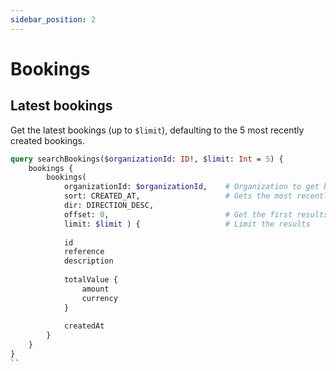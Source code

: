```yaml
---
sidebar_position: 2
---
```


# Bookings

## Latest bookings

Get the latest bookings (up to `$limit`), defaulting to the 5 most recently created bookings.

```graphql
query searchBookings($organizationId: ID!, $limit: Int = 5) {
    bookings {
        bookings(
            organizationId: $organizationId,    # Organization to get bookings for
            sort: CREATED_AT,                   # Gets the most recently created bookings
            dir: DIRECTION_DESC,     
            offset: 0,                          # Get the first results
            limit: $limit ) {                   # Limit the results
            
            id
            reference
            description
            
            totalValue {
                amount
                currency
            }
            
            createdAt
        }
    }
}
``
